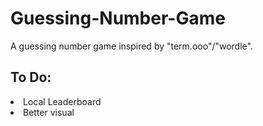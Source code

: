 # Guessing-Number-Game
A guessing number game inspired by "term.ooo"/"wordle".
<h2> To Do: </h2>
<li> Local Leaderboard </li>
<li> Better visual </li>
